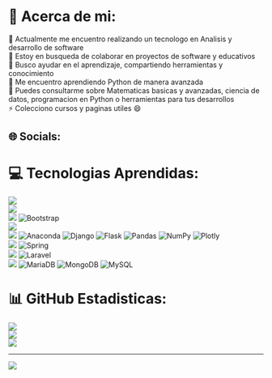 # 💫 Acerca de mi:
🔭 Actualmente me encuentro realizando un tecnologo en Analisis y desarrollo de software<br>👯 Estoy en busqueda de colaborar en proyectos de software y educativos<br>🤝 Busco ayudar en el aprendizaje, compartiendo herramientas y conocimiento<br>🌱 Me encuentro aprendiendo Python de manera avanzada<br>💬 Puedes consultarme sobre Matematicas basicas y avanzadas, ciencia de datos, programacion en Python o herramientas para tus desarrollos <br>⚡ Colecciono cursos y paginas utiles :smile:


## 🌐 Socials:


# 💻 Tecnologias Aprendidas:

<img src="https://skillicons.dev/icons?i=git,github,gitlab"/> <br>
<img src="https://skillicons.dev/icons?i=md,latex,regex"/> <br>
<img src="https://skillicons.dev/icons?i=html,css"/> ![Bootstrap](https://img.shields.io/badge/bootstrap-%23563D7C.svg?style=flat&logo=bootstrap&logoColor=white) <br> 
<img src="https://skillicons.dev/icons?i=js"/> <br>
<img src="https://skillicons.dev/icons?i=py"/> ![Anaconda](https://img.shields.io/badge/Anaconda-%2344A833.svg?style=flat&logo=anaconda&logoColor=white) ![Django](https://img.shields.io/badge/django-%23092E20.svg?style=flat&logo=django&logoColor=white) ![Flask](https://img.shields.io/badge/flask-%23000.svg?style=flat&logo=flask&logoColor=white) ![Pandas](https://img.shields.io/badge/pandas-%23150458.svg?style=flat&logo=pandas&logoColor=white) ![NumPy](https://img.shields.io/badge/numpy-%23013243.svg?style=flat&logo=numpy&logoColor=white) ![Plotly](https://img.shields.io/badge/Plotly-%233F4F75.svg?style=flat&logo=plotly&logoColor=white)<br>
<img src="https://skillicons.dev/icons?i=java"/> ![Spring](https://img.shields.io/badge/spring-%236DB33F.svg?style=for-the-badge&logo=spring&logoColor=white) <br>
<img src="https://skillicons.dev/icons?i=php"/> ![Laravel](https://img.shields.io/badge/laravel-%23FF2D20.svg?style=for-the-badge&logo=laravel&logoColor=white) <br> 
<img src="https://skillicons.dev/icons?i=mysql"/> ![MariaDB](https://img.shields.io/badge/MariaDB-003545?style=for-the-badge&logo=mariadb&logoColor=white) ![MongoDB](https://img.shields.io/badge/MongoDB-%234ea94b.svg?style=for-the-badge&logo=mongodb&logoColor=white) ![MySQL](https://img.shields.io/badge/mysql-%2300f.svg?style=for-the-badge&logo=mysql&logoColor=white)<br>


# 📊 GitHub Estadisticas:
![](https://github-readme-stats.vercel.app/api?username=juanpyusun&theme=dark&hide_border=false&include_all_commits=false&count_private=false)<br/>
![](https://github-readme-streak-stats.herokuapp.com/?user=juanpyusun&theme=dark&hide_border=false)<br/>
![](https://github-readme-stats.vercel.app/api/top-langs/?username=juanpyusun&theme=dark&hide_border=false&include_all_commits=false&count_private=false&layout=compact)

---
[![](https://visitcount.itsvg.in/api?id=juanpyusun&icon=5&color=1)](https://visitcount.itsvg.in)
